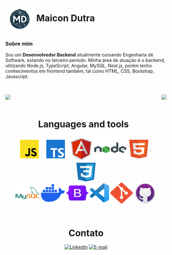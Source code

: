 

<h1>
    <a href="https://github.com/maicondutradev">
     <img height="90" width="90" align="center" width="36px" src="LOGO.png"></a>
    <span>Maicon Dutra</span>
</h1>

<h3>Sobre mim</h3>
<p>Sou um <strong>Desenvolvedor Backend</strong> atualmente cursando Engenharia de Software, estando no terceíro período. Minha área de atuação é o backend, utilizando Node.js, TypeScript, Angular, MySQL, Nest.js, porém tenho conhecimentos em frontend também, tal como HTML, CSS, Bootstrap, Javascript.
<br>
<br>
<br>
<div>
  <img height="160em" src="https://github-readme-stats.vercel.app/api?username=maicondutradev&show_icons=true&theme=tokyonight&include_all_commits=true&count_private=true"/>
  <img align="right" height="160em" src="https://github-readme-stats.vercel.app/api/top-langs/?username=maicondutradev&layout=compact&langs_count=16&theme=tokyonight"/>
</div>

<div align="center">
  <div style"display: inline_block"><br>
    <h1 align="center">Languages ​​and tools</h1>
    <img align="center" height="78" width="78" src="javascript.png">
    <img align="center" height="78" width="78" src="typescript.png">
    <img align="center" height="75" width="75" src="angular.png">
    <img align="center" height="85" width="100" src="nodejs.png">
    <img align="center" height="60" width="70" alt="html-icon" src="https://raw.githubusercontent.com/devicons/devicon/master/icons/html5/html5-original.svg">
    <img align="center" height="60" width="70" alt="css-icon" src="https://raw.githubusercontent.com/devicons/devicon/master/icons/css3/css3-original.svg">
      <br>
    <img align="center" height="70" width="75" src="mysql.png">
    <img align="center" height="55" width="75" src="docker.png">
    <img align="center" height="60" width="70" alt="bootstrap-icon" src="https://raw.githubusercontent.com/devicons/devicon/master/icons/bootstrap/bootstrap-original.svg">
    <img align="center" height="60" width="60" src="visual studio.png">
    <img align="center" height="65" width="70" src="git.png">
    <img align="center" height="70" width="70" src="githubdesktop.png">
  </div>

  <br>
  <br>

<h1 align="center">Contato</h1>

[![LinkedIn](https://img.shields.io/badge/LinkedIn-0077B5?style=for-the-badge&logo=linkedin&logoColor=white)](https://www.linkedin.com/in/maicon-dutra-09a41b250/)
[![E-mail](https://img.shields.io/badge/-Email-000?style=for-the-badge&logo=microsoft-outlook&logoColor=007BFF)](mailto:maicondutra.dev@gmail.com)


</div>
